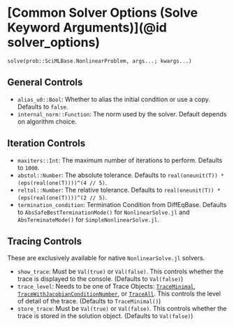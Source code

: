 # [Common Solver Options (Solve Keyword Arguments)](@id solver_options)

```@docs
solve(prob::SciMLBase.NonlinearProblem, args...; kwargs...)
```

## General Controls

  - `alias_u0::Bool`: Whether to alias the initial condition or use a copy.
    Defaults to `false`.
  - `internal_norm::Function`: The norm used by the solver. Default depends on algorithm
    choice.

## Iteration Controls

  - `maxiters::Int`: The maximum number of iterations to perform. Defaults to `1000`.
  - `abstol::Number`: The absolute tolerance. Defaults to `real(oneunit(T)) * (eps(real(one(T))))^(4 // 5)`.
  - `reltol::Number`: The relative tolerance. Defaults to `real(oneunit(T)) * (eps(real(one(T))))^(2 // 5)`.
  - `termination_condition`: Termination Condition from DiffEqBase. Defaults to
    `AbsSafeBestTerminationMode()` for `NonlinearSolve.jl` and `AbsTerminateMode()` for
    `SimpleNonlinearSolve.jl`.

## Tracing Controls

These are exclusively available for native `NonlinearSolve.jl` solvers.

  - `show_trace`: Must be `Val(true)` or `Val(false)`. This controls whether the trace is
    displayed to the console. (Defaults to `Val(false)`)
  - `trace_level`: Needs to be one of Trace Objects: [`TraceMinimal`](@ref),
    [`TraceWithJacobianConditionNumber`](@ref), or [`TraceAll`](@ref). This controls the
    level of detail of the trace. (Defaults to `TraceMinimal()`)
  - `store_trace`: Must be `Val(true)` or `Val(false)`. This controls whether the trace is
    stored in the solution object. (Defaults to `Val(false)`)
